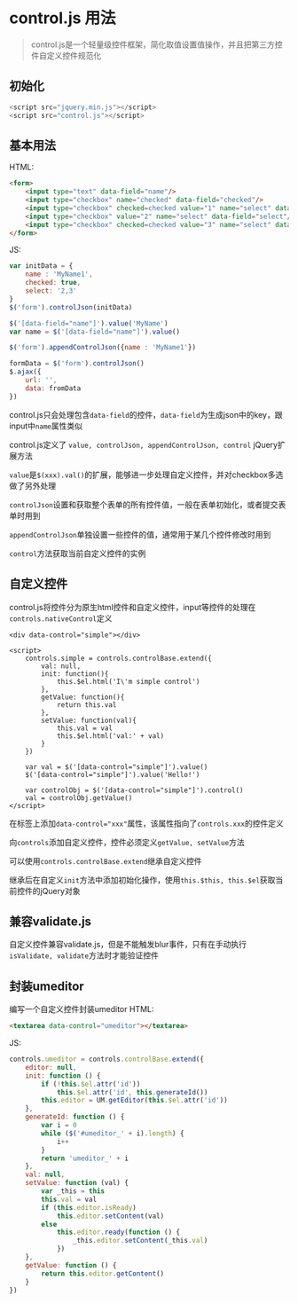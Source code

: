 # control.js 用法
> control.js是一个轻量级控件框架，简化取值设置值操作，并且把第三方控件自定义控件规范化

## 初始化
```js
<script src="jquery.min.js"></script>
<script src="control.js"></script>
```

## 基本用法
HTML:
```html
<form>
    <input type="text" data-field="name"/>
    <input type="checkbox" name="checked" data-field="checked"/>
    <input type="checkbox" checked=checked value="1" name="select" data-field="select"/>
    <input type="checkbox" value="2" name="select" data-field="select"/>
    <input type="checkbox" checked=checked value="3" name="select" data-field="select"/>
</form>
```
JS:
```js
var initData = {
    name : 'MyName1',
    checked: true,
    select: '2,3'
}
$('form').controlJson(initData)

$('[data-field="name"]').value('MyName')
var name = $('[data-field="name"]').value()

$('form').appendControlJson({name : 'MyName1'})

formData = $('form').controlJson()
$.ajax({
    url: '',
    data: fromData
})
```

control.js只会处理包含`data-field`的控件，`data-field`为生成json中的key，跟input中`name`属性类似

control.js定义了 `value, controlJson, appendControlJson, control` jQuery扩展方法

`value`是`$(xxx).val()`的扩展，能够进一步处理自定义控件，并对checkbox多选做了另外处理

`controlJson`设置和获取整个表单的所有控件值，一般在表单初始化，或者提交表单时用到

`appendControlJson`单独设置一些控件的值，通常用于某几个控件修改时用到

`control`方法获取当前自定义控件的实例

## 自定义控件
control.js将控件分为原生html控件和自定义控件，input等控件的处理在`controls.nativeControl`定义

```
<div data-control="simple"></div>

<script>
    controls.simple = controls.controlBase.extend({
        val: null,
        init: function(){
            this.$el.html('I\'m simple control')
        },
        getValue: function(){
            return this.val
        },
        setValue: function(val){
            this.val = val
            this.$el.html('val:' + val)
        }
    })

    var val = $('[data-control="simple"]').value()
    $('[data-control="simple"]').value('Hello!')

    var controlObj = $('[data-control="simple"]').control()
    val = controlObj.getValue()
</script>
```

在标签上添加`data-control="xxx"`属性，该属性指向了`controls.xxx`的控件定义

向`controls`添加自定义控件，控件必须定义`getValue, setValue`方法

可以使用`controls.controlBase.extend`继承自定义控件

继承后在自定义`init`方法中添加初始化操作，使用`this.$this, this.$el`获取当前控件的jQuery对象

## 兼容validate.js
自定义控件兼容validate.js，但是不能触发blur事件，只有在手动执行`isValidate, validate`方法时才能验证控件

## 封装umeditor
编写一个自定义控件封装umeditor
HTML:
```html
<textarea data-control="umeditor"></textarea>
```
JS:
```js
controls.umeditor = controls.controlBase.extend({
    editor: null,
    init: function () {
        if (!this.$el.attr('id'))
            this.$el.attr('id', this.generateId())
        this.editor = UM.getEditor(this.$el.attr('id'))
    },
    generateId: function () {
        var i = 0
        while ($('#umeditor_' + i).length) {
            i++
        }
        return 'umeditor_' + i
    },
    val: null,
    setValue: function (val) {
        var _this = this
        this.val = val
        if (this.editor.isReady)
            this.editor.setContent(val)
        else
            this.editor.ready(function () {
                _this.editor.setContent(_this.val)
            })
    },
    getValue: function () {
        return this.editor.getContent()
    }
})
```